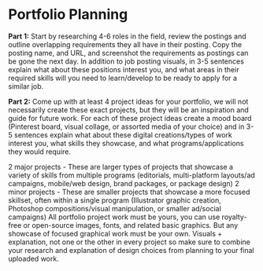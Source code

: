 # Portfolio Planning

**Part 1:** Start by researching 4-6 roles in the field, review the postings and outline overlapping requirements they all have in their posting. Copy the posting name, and URL, and screenshot the requirements as postings can be gone the next day. In addition to job posting visuals, in 3-5 sentences explain what about these positions interest you, and what areas in their required skills will you need to learn/develop to be ready to apply for a similar job. 

**Part 2:** Come up with at least 4 project ideas for your portfolio, we will not necessarily create these exact projects, but they will be an inspiration and guide for future work. For each of these project ideas create a mood board (Pinterest board, visual collage, or assorted media of your choice) and in 3-5 sentences explain what about these digital creations/types of work interest you, what skills they showcase, and what programs/applications they would require.

2 major projects - These are larger types of projects that showcase a variety of skills from multiple programs (editorials, multi-platform layouts/ad campaigns, mobile/web design, brand packages, or package design) 
2 minor projects - These are smaller projects that showcase a more focused skillset, often within a single program (Illustrator graphic creation, Photoshop compositions/visual manipulation, or smaller ad/social campaigns) 
All portfolio project work must be yours, you can use royalty-free or open-source images, fonts, and related basic graphics. But any showcase of focused graphical work must be your own. 
Visuals + explanation, not one or the other in every project so make sure to combine your research and explanation of design choices from planning to your final uploaded work.

